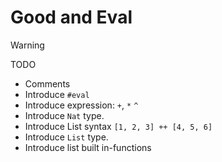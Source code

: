 # Good and Eval

> [!WARNING]
> TODO 
> - Comments
> - Introduce `#eval`
> - Introduce expression: `+`, `*` `^`
> - Introduce `Nat` type.
> - Introduce List syntax `[1, 2, 3] ++ [4, 5, 6]`
> - Introduce `List` type. 
> - Introduce list built in-functions